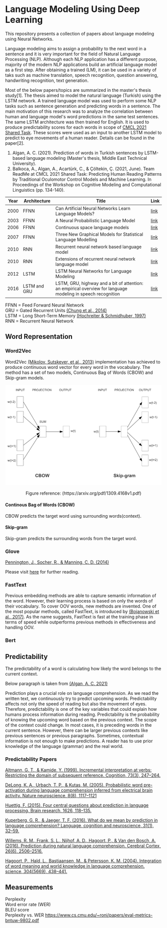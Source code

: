 # Language Modeling Using Deep Learning

This repository presents a collection of papers about language modeling using Neural Networks. 

Language modeling aims to assign a probability to the next word in a sentence and it is very important for the field of Natural Language Processing (NLP). Although each NLP application has a different purpose, majority of the modern NLP applications build an artificial language model as a first step. After obtaining a trained (LM), it can be used in a variety of taks such as machine translation, speech recognition, question answering, handwriting recognition, text generation.

Most of the below papers/topics are summarized in the master's thesis study[1]. The thesis aimed to model the natural language (Turkish) using the LSTM network. A trained language model was used to perform some NLP tasks such as sentence generation and predicting words in a sentence. The main motivation of this research was to analyze the correlation between human and language model's word predictions in the same test sentences. The same LSTM architecture was then trained for English. It is used to produce predictability scores for each words in scope of [CMCL 2021 Shared Task](https://cmclorg.github.io/shared_task). These scores were used as an input to another LSTM model to predict to eye movements of a human reader. Details can be found in the paper[2].

1. Algan, A. C. (2021). Prediction of words in Turkish sentences by LSTM-based language modeling (Master's thesis, Middle East Technical University).
2. Balkoca, A., Algan, A., Acartürk, C., & Çöltekin, Ç. (2021, June). Team ReadMe at CMCL 2021 Shared Task: Predicting Human Reading Patterns by Traditional Oculomotor Control Models and Machine Learning. In Proceedings of the Workshop on Cognitive Modeling and Computational Linguistics (pp. 134-140).



| Year          | Architecture  | Title         | Link |
| ------------- | ------------- | ------------- | ------------- |
| 2000          | FFNN          | Can Artificial Neural Networks Learn Language Models? | [link](https://www.isca-speech.org/archive/archive_papers/icslp_2000/i00_1202.pdf)  |
| 2003          | FFNN          | A Neural Probabilistic Language Model | [link](https://www.jmlr.org/papers/volume3/bengio03a/bengio03a.pdf)  |
| 2006          | FFNN          | Continuous space language models | [link](https://wiki.inf.ed.ac.uk/twiki/pub/CSTR/ListenSemester2_2009_10/sdarticle.pdf)  |
| 2007          | FFNN          | Three New Graphical Models for Statistical Language Modelling | [link](http://www.cs.utoronto.ca/~hinton/absps/threenew.pdf)  |
| 2010          | RNN           | Recurrent neural network based language model | [link](https://www.fit.vutbr.cz/research/groups/speech/publi/2010/mikolov_interspeech2010_IS100722.pdf)  |
| 2010          | RNN           | Extensions of recurrent neural network language model | [link](https://ieeexplore.ieee.org/stamp/stamp.jsp?tp=&arnumber=5947611)  |
| 2012          | LSTM          | LSTM Neural Networks for Language Modeling | [link](http://www-i6.informatik.rwth-aachen.de/publications/download/820/Sundermeyer-2012.pdf)  |
| 2016          | LSTM and GRU          |  LSTM, GRU, highway and a bit of attention: an empirical overview for language modeling in speech recognition | [link](https://publications.rwth-aachen.de/record/671147/files/671147.pdf)  |

FFNN = Feed Forward Neural Network \
GRU = Gated Recurrent Units [(Chung et al., 2014)](https://arxiv.org/pdf/1412.3555.pdf)\
LSTM = Long Short-Term Memory [(Hochreiter & Schmidhuber, 1997)](http://citeseerx.ist.psu.edu/viewdoc/download?doi=10.1.1.676.4320&rep=rep1&type=pdf) \
RNN = Recurrent Neural Network 

## Word Representation

### Word2Vec
Word2Vec [(Mikolov, Sutskever, et al., 2013)](https://proceedings.neurips.cc/paper/2013/file/9aa42b31882ec039965f3c4923ce901b-Paper.pdf) implementation has achieved to produce continuous word vector for every word in the vocabulary. The method has a set of two models, Continuous Bag of Words (CBOW) and Skip-gram models.

![Alt text](cbow-skip.PNG)
<div align="center">
Figure reference: (https://arxiv.org/pdf/1309.4168v1.pdf)
</div>

#### Continous Bag of Words (CBOW)
CBOW predicts the target word using surrounding words(context).


#### Skip-gram
Skip-gram predicts the surrounding words from the target word.

### Glove

[Pennington, J., Socher, R., & Manning, C. D. (2014)](https://nlp.stanford.edu/pubs/glove.pdf)

Please visit [here](https://nlp.stanford.edu/projects/glove/) for further reading.

### FastText
Previous embedding methods are able to capture semantic information of the word. However, their learning process is based on only the words of their vocabulary. To
cover OOV words, new methods are invented. One of the most popular methods, called FastText, is introduced by [(Bojanowski et al., 2017)](https://aclanthology.org/Q17-1010.pdf). As the name suggests, FastText is fast at the training phase in terms of speed while outperforms previous methods in effectiveness and handling OOV.


### Bert

## Predictability
The predictability of a word is calculating how likely the word belongs to the current context.

Below paragraph is taken from [(Algan, A. C. 2021)](https://open.metu.edu.tr/bitstream/handle/11511/89662/12626308.pdf)

Prediction plays a crucial role on language comprehension. As we read the written text, we continuously try to predict upcoming words. Predictability affects not only the speed of reading but also the movement of eyes. Therefore, predictability is one of the key variables that could explain how humans process information during reading. Predictability is the probability of knowing the upcoming word based on the previous context. The scope of the context could change. In most cases, it is preceding words in the current sentence. However, there can be larger previous contexts like previous sentences or previous paragraphs. Sometimes, contextual information is not enough to make predictions. A reader has to use prior knowledge of the language (grammar) and the real world.

### Predictability Papers
[Altmann, G. T., & Kamide, Y. (1999). Incremental interpretation at verbs: Restricting
the domain of subsequent reference. Cognition, 73(3), 247–264.](https://citeseerx.ist.psu.edu/viewdoc/download?doi=10.1.1.1068.4603&rep=rep1&type=pdf)

[DeLong, K. A., Urbach, T. P., & Kutas, M. (2005). Probabilistic word pre-activation
during language comprehension inferred from electrical brain activity. Nature
neuroscience, 8(8), 1117–1121](http://kutaslab.ucsd.edu/people/kutas/279/pdfs/2005.NN.1117.pdf)

[Huettig, F. (2015). Four central questions about prediction in language processing.
Brain research, 1626, 118–135.](https://pure.mpg.de/rest/items/item_2087802/component/file_2227069/content)

[Kuperberg, G. R., & Jaeger, T. F. (2016). What do we mean by prediction in language
comprehension? Language, cognition and neuroscience, 31(1), 32–59.](https://www.ncbi.nlm.nih.gov/pmc/articles/PMC4850025/)

[Willems, R. M., Frank, S. L., Nijhof, A. D., Hagoort, P., & Van den Bosch, A. (2016).
Prediction during natural language comprehension. Cerebral Cortex, 26(6),
2506–2516.](https://academic.oup.com/cercor/article/26/6/2506/1754078)

[Hagoort, P., Hald, L., Bastiaansen, M., & Petersson, K. M. (2004). Integration
of word meaning and world knowledge in language comprehension. science,
304(5669), 438–441.](https://pure.mpg.de/rest/items/item_60455_6/component/file_527079/content)

## Measurements
Perplexity \
Word error rate (WER)\
BLEU score\
Perplexity vs. WER https://www.cs.cmu.edu/~roni/papers/eval-metrics-bntuw-9802.pdf



